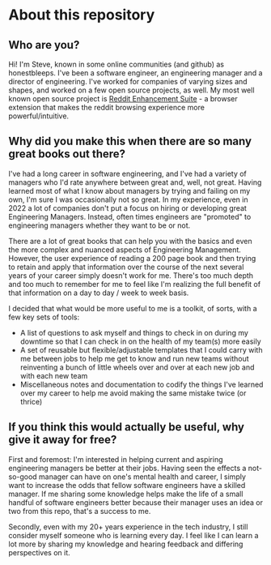 # About this repository

## Who are you?

Hi! I'm Steve, known in some online communities (and github) as honestbleeps. I've been a software engineer, an engineering manager and a director of engineering. I've worked for companies of varying sizes and shapes, and worked on a few open source projects, as well. My most well known open source project is [Reddit Enhancement Suite](https://github.com/honestbleeps/Reddit-Enhancement-Suite) - a browser extension that makes the reddit browsing experience more powerful/intuitive.

## Why did you make this when there are so many great books out there?

I've had a long career in software engineering, and I've had a variety of managers who I'd rate anywhere between great and, well, not great. Having learned most of what I know about managers by trying and failing on my own, I'm sure I was occasionally not so great. In my experience, even in 2022 a lot of companies don't put a focus on hiring or developing great Engineering Managers. Instead, often times engineers are "promoted" to engineering managers whether they want to be or not.

There are a lot of great books that can help you with the basics and even the more complex and nuanced aspects of Engineering Management. However, the user experience of reading a 200 page book and then trying to retain and apply that information over the course of the next several years of your career simply doesn't work for me. There's too much depth and too much to remember for me to feel like I'm realizing the full benefit of that information on a day to day / week to week basis.

I decided that what would be more useful to me is a toolkit, of sorts, with a few key sets of tools:

- A list of questions to ask myself and things to check in on during my downtime so that I can check in on the health of my team(s) more easily
- A set of reusable but flexible/adjustable templates that I could carry with me between jobs to help me get to know and run new teams without reinventing a bunch of little wheels over and over at each new job and with each new team
- Miscellaneous notes and documentation to codify the things I've learned over my career to help me avoid making the same mistake twice (or thrice)

## If you think this would actually be useful, why give it away for free?

First and foremost: I'm interested in helping current and aspiring engineering managers be better at their jobs. Having seen the effects a not-so-good manager can have on one's mental health and career, I simply want to increase the odds that fellow software engineers have a skilled manager. If me sharing some knowledge helps make the life of a small handful of software engineers better because their manager uses an idea or two from this repo, that's a success to me.

Secondly, even with my 20+ years experience in the tech industry, I still consider myself someone who is learning every day. I feel like I can learn a lot more by sharing my knowledge and hearing feedback and differing perspectives on it.